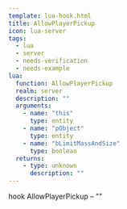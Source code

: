 ```yaml
---
template: lua-hook.html
title: AllowPlayerPickup
icon: lua-server
tags:
  - lua
  - server
  - needs-verification
  - needs-example
lua:
  function: AllowPlayerPickup
  realm: server
  description: ""
  arguments:
    - name: "this"
      type: entity
    - name: "pObject"
      type: entity
    - name: "bLimitMassAndSize"
      type: boolean
  returns:
    - type: unknown
      description: ""
---
```


<div class="lua__search__keywords">
hook AllowPlayerPickup &#x2013; ""
</div>
